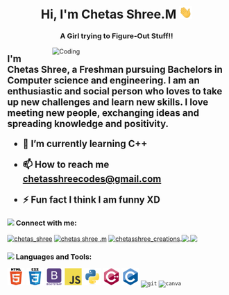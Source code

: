 <h1 align="center">Hi, I'm Chetas Shree.M  <img src="https://raw.githubusercontent.com/ABSphreak/ABSphreak/master/gifs/Hi.gif" width="30px"></h1>
<h3 align="center">A Girl trying to Figure-Out Stuff!!</h3>

<img align="right" alt="Coding" width="400" src="https://cdn.dribbble.com/users/2646423/screenshots/5507196/computer.gif">
<h2> I'm Chetas Shree, a Freshman pursuing Bachelors in Computer science and engineering. I am an enthusiastic and social person who loves to take up new challenges and learn new skills. I love meeting new people, exchanging ideas and spreading knowledge and positivity.


- 🌱 I’m currently learning **C++**

- 📫 How to reach me **chetasshreecodes@gmail.com**

- ⚡ Fun fact **I think I am funny XD**

  

<h3 align="left"><img src="https://github.com/rajput2107/rajput2107/blob/master/Assets/Handshake.gif" height="33px" /> Connect with me: </p></h3>
<p align="left">
<a href="https://twitter.com/ChetasShree?s=08" target="blank"><img width = '32px' align= 'center' src="https://raw.githubusercontent.com/rahulbanerjee26/githubAboutMeGenerator/main/icons/twitter.svg" alt="chetas_shree" height="30" width="40" /></a>
<a href="https://www.linkedin.com/in/chetas-shree-m-128a941b7" target="blank"><img width = '32px' align= 'center' src="https://raw.githubusercontent.com/rahulbanerjee26/githubAboutMeGenerator/main/icons/linked-in-alt.svg" alt="chetas shree .m" height="30" width="40" /></a>
<a href="https://instagram.com/chetasshree_creations" target="blank"><img align="center" src="https://user-images.githubusercontent.com/75165587/119674243-ad12f680-be59-11eb-9416-7b00e0b992df.png" alt="chetasshree_creations" height="30" width="40" /></a><a href = 'https://www.github.com/ChetasShree'> <img width = '32px' align= 'center' src="https://raw.githubusercontent.com/rahulbanerjee26/githubAboutMeGenerator/main/icons/github.svg"/></a><a href = 'https://chetasshree.medium.com/100daysofcode-challenge-challenge-accepted-and-completed-3d50d88dd620'> <img width = '32px' align= 'center' src="https://raw.githubusercontent.com/rahulbanerjee26/githubAboutMeGenerator/main/icons/medium.svg"/></a>
</p>

<h3 align="left"><img src = "https://media2.giphy.com/media/QssGEmpkyEOhBCb7e1/giphy.gif?cid=ecf05e47a0n3gi1bfqntqmob8g9aid1oyj2wr3ds3mg700bl&rid=giphy.gif" width = 32px> Languages and Tools:  </h3>
<p align="left">
<code><img src="https://raw.githubusercontent.com/devicons/devicon/master/icons/html5/html5-original-wordmark.svg" alt="git" width="40" height="40"/></code>
<code><img src="https://raw.githubusercontent.com/devicons/devicon/master/icons/css3/css3-original-wordmark.svg" alt="git" width="40" height="40"/></code>
<code><img src="https://raw.githubusercontent.com/devicons/devicon/master/icons/bootstrap/bootstrap-plain-wordmark.svg" alt="git" width="40" height="40"/></code>
<code><img src="https://raw.githubusercontent.com/devicons/devicon/master/icons/javascript/javascript-original.svg" alt="git" width="40" height="40"/></code>
<code><img src="https://raw.githubusercontent.com/devicons/devicon/master/icons/python/python-original.svg" alt="git" width="40" height="40"/></code>
<code><img src="https://raw.githubusercontent.com/devicons/devicon/master/icons/cplusplus/cplusplus-original.svg" alt="git" width="40" height="40"/></code>
<code><img src="https://raw.githubusercontent.com/devicons/devicon/master/icons/c/c-original.svg" alt="git" width="40" height="40"/></code>
<code><img src="https://www.vectorlogo.zone/logos/adobe_illustrator/adobe_illustrator-icon.svg" alt="git" width="40" height="40"/></code> 
<code><img src="https://github.com/pritmanvar/pritmanvar/blob/main/tools/canva.png?raw=true" alt="canva" width="40" height="40"/></code> 
